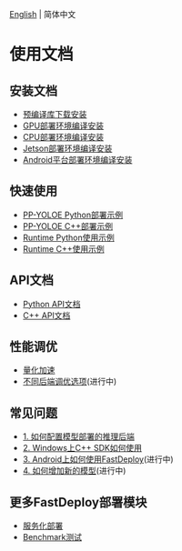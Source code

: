 [English](README.md) | 简体中文

# 使用文档

## 安装文档

- [预编译库下载安装](cn/build_and_install/prebuilt.md)
- [GPU部署环境编译安装](cn/build_and_install/gpu.md)
- [CPU部署环境编译安装](cn/build_and_install/cpu.md)
- [Jetson部署环境编译安装](cn/build_and_install/jetson.md)
- [Android平台部署环境编译安装](cn/build_and_install/android.md)

## 快速使用

- [PP-YOLOE Python部署示例](cn/quick_start/models/python.md)
- [PP-YOLOE C++部署示例](cn/quick_start/models/cpp.md)
- [Runtime Python使用示例](cn/quick_start/runtime/python.md)
- [Runtime C++使用示例](cn/quick_start/runtime/cpp.md)

## API文档

- [Python API文档]()
- [C++ API文档]()

## 性能调优

- [量化加速](quantize.md)
- [不同后端调优选项](backends)(进行中)

## 常见问题

- [1. 如何配置模型部署的推理后端](cn/faq/how_to_change_backend.md)
- [2. Windows上C++ SDK如何使用](cn/faq/use_sdk_on_windows.md)
- [3. Android上如何使用FastDeploy](cn/faq/use_sdk_on_android.md)(进行中)
- [4. 如何增加新的模型](cn/faq/develop_a_new_model.md)(进行中)

## 更多FastDeploy部署模块

- [服务化部署](../serving)
- [Benchmark测试](../benchmark)
